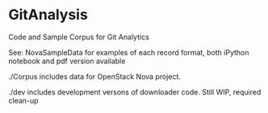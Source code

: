 GitAnalysis
===========

Code and Sample Corpus for Git Analytics

See: NovaSampleData for examples of each record format, both iPython notebook and pdf version available

./Corpus includes data for OpenStack Nova project.

./dev includes development versons of downloader code.  Still WIP, required clean-up
